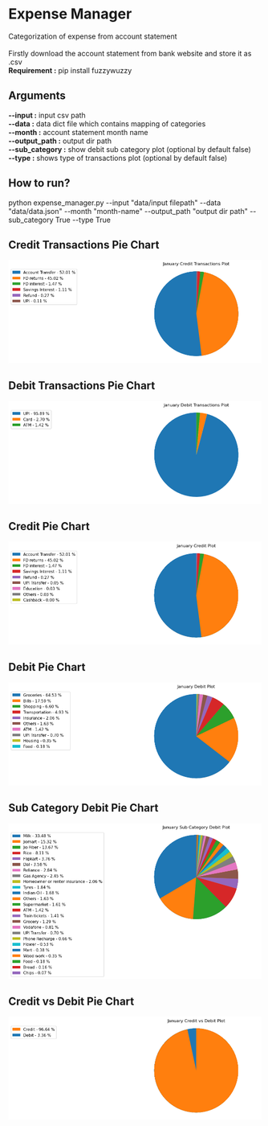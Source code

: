 # Expense Manager
Categorization of expense from account statement\
\
Firstly download the account statement from bank website and store it as .csv\
**Requirement :** pip install fuzzywuzzy 
  
## Arguments
**--input :** input csv path\
**--data :** data dict file which contains mapping of categories\
**--month :** account statement month name\
**--output_path :** output dir path\
**--sub_category :** show debit sub category plot (optional by default false)\
**--type :** shows type of transactions plot (optional by default false)

## How to run?
python expense_manager.py --input "data/input filepath" --data "data/data.json" --month "month-name" --output_path "output dir path" --sub_category True --type True

## Credit Transactions Pie Chart
![Credit Transactions](https://github.com/Anirudh1905/Expense_manager/blob/main/outputs/January%20Credit%20Transactions.png)

## Debit Transactions Pie Chart
![Debit Transactions](https://github.com/Anirudh1905/Expense_manager/blob/main/outputs/January%20Debit%20Transactions.png)

## Credit Pie Chart
![Credit Pie Chart](https://github.com/Anirudh1905/Expense_manager/blob/main/outputs/January%20Credit.png)

## Debit Pie Chart
![Debit Pie Chart](https://github.com/Anirudh1905/Expense_manager/blob/main/outputs/January%20Debit.png)

## Sub Category Debit Pie Chart
![Sub Category Debit Pie Chart](https://github.com/Anirudh1905/Expense_manager/blob/main/outputs/January%20Sub%20Category%20Debit.png)

## Credit vs Debit Pie Chart
![Credit vs Debit Pie Chart](https://github.com/Anirudh1905/Expense_manager/blob/main/outputs/January%20Credit%20vs%20Debit.png)
